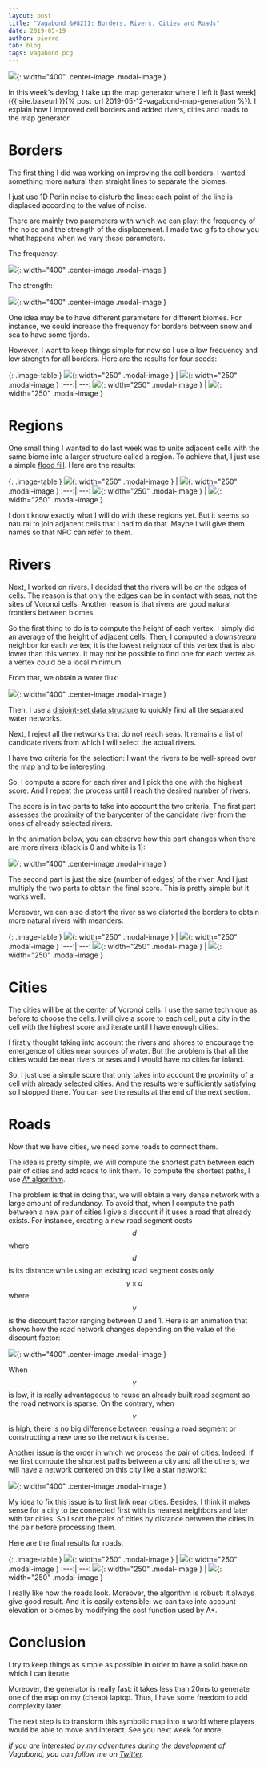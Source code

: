 ```yaml
---
layout: post
title: "Vagabond &#8211; Borders, Rivers, Cities and Roads"
date: 2019-05-19
author: pierre
tab: blog
tags: vagabond pcg
---
```


![](/media/img/vagabond-borders-rivers-cities-roads/rivers_cities.png){: width="400" .center-image .modal-image }

In this week's devlog, I take up the map generator where I left it [last week]({{ site.baseurl }}{% post_url 2019-05-12-vagabond-map-generation %}). I explain how I improved cell borders and added rivers, cities and roads to the map generator.

<!--more-->

# Borders

The first thing I did was working on improving the cell borders. I wanted something more natural than straight lines to separate the biomes.

I just use 1D Perlin noise to disturb the lines: each point of the line is displaced according to the value of noise.

There are mainly two parameters with which we can play: the frequency of the noise and the strength of the displacement. I made two gifs to show you what happens when we vary these parameters.

The frequency:

![](/media/img/vagabond-borders-rivers-cities-roads/gifs/borders_frequency.gif){: width="400" .center-image .modal-image }

The strength:

![](/media/img/vagabond-borders-rivers-cities-roads/gifs/borders_strength.gif){: width="400" .center-image .modal-image }

One idea may be to have different parameters for different biomes. For instance, we could increase the frequency for borders between snow and sea to have some fjords.

However, I want to keep things simple for now so I use a low frequency and low strength for all borders. Here are the results for four seeds: 

{: .image-table }
![](/media/img/vagabond-borders-rivers-cities-roads/borders/Biome_0.png){: width="250" .modal-image } | ![](/media/img/vagabond-borders-rivers-cities-roads/borders/Biome_3.png){: width="250" .modal-image }
:---:|:---:
![](/media/img/vagabond-borders-rivers-cities-roads/borders/Biome_5.png){: width="250" .modal-image } | ![](/media/img/vagabond-borders-rivers-cities-roads/borders/Biome_7.png){: width="250" .modal-image }

# Regions

One small thing I wanted to do last week was to unite adjacent cells with the same biome into a larger structure called a region. To achieve that, I just use a simple [flood fill](https://en.wikipedia.org/wiki/Flood_fill). Here are the results:


{: .image-table }
![](/media/img/vagabond-borders-rivers-cities-roads/regions/Biome_0.png){: width="250" .modal-image } | ![](/media/img/vagabond-borders-rivers-cities-roads/regions/Biome_3.png){: width="250" .modal-image }
:---:|:---:
![](/media/img/vagabond-borders-rivers-cities-roads/regions/Biome_5.png){: width="250" .modal-image } | ![](/media/img/vagabond-borders-rivers-cities-roads/regions/Biome_7.png){: width="250" .modal-image }

I don't know exactly what I will do with these regions yet. But it seems so natural to join adjacent cells that I had to do that. Maybe I will give them names so that NPC can refer to them. 

# Rivers

Next, I worked on rivers. I decided that the rivers will be on the edges of cells. The reason is that only the edges can be in contact with seas, not the sites of Voronoi cells. Another reason is that rivers are good natural frontiers between biomes.

So the first thing to do is to compute the height of each vertex. I simply did an average of the height of adjacent cells. Then, I computed a *downstream* neighbor for each vertex, it is the lowest neighbor of this vertex that is also lower than this vertex. It may not be possible to find one for each vertex as a vertex could be a local minimum.

From that, we obtain a water flux:

![](/media/img/vagabond-borders-rivers-cities-roads/water_flux.png){: width="400" .center-image .modal-image }

Then, I use a [disjoint-set data structure](https://en.wikipedia.org/wiki/Disjoint-set_data_structure) to quickly find all the separated water networks.

Next, I reject all the networks that do not reach seas. It remains a list of candidate rivers from which I will select the actual rivers.

I have two criteria for the selection: I want the rivers to be well-spread over the map and to be interesting.

So, I compute a score for each river and I pick the one with the highest score. And I repeat the process until I reach the desired number of rivers.

The score is in two parts to take into account the two criteria. The first part assesses the proximity of the barycenter of the candidate river from the ones of already selected rivers.

In the animation below, you can observe how this part changes when there are more rivers (black is 0 and white is 1):

![](/media/img/vagabond-borders-rivers-cities-roads/gifs/rivers_mask.gif){: width="400" .center-image .modal-image }

The second part is just the size (number of edges) of the river. And I just multiply the two parts to obtain the final score. This is pretty simple but it works well.

Moreover, we can also distort the river as we distorted the borders to obtain more natural rivers with meanders: 

{: .image-table }
![](/media/img/vagabond-borders-rivers-cities-roads/rivers/Biome_0.png){: width="250" .modal-image } | ![](/media/img/vagabond-borders-rivers-cities-roads/rivers/Biome_3.png){: width="250" .modal-image }
:---:|:---:
![](/media/img/vagabond-borders-rivers-cities-roads/rivers/Biome_5.png){: width="250" .modal-image } | ![](/media/img/vagabond-borders-rivers-cities-roads/rivers/Biome_7.png){: width="250" .modal-image }

# Cities

The cities will be at the center of Voronoi cells. I use the same technique as before to choose the cells. I will give a score to each cell, put a city in the cell with the highest score and iterate until I have enough cities.

I firstly thought taking into account the rivers and shores to encourage the emergence of cities near sources of water. But the problem is that all the cities would be near rivers or seas and I would have no cities far inland.

So, I just use a simple score that only takes into account the proximity of a cell with already selected cities. And the results were sufficiently satisfying so I stopped there. You can see the results at the end of the next section.

# Roads

Now that we have cities, we need some roads to connect them.

The idea is pretty simple, we will compute the shortest path between each pair of cities and add roads to link them. To compute the shortest paths, I use [A* algorithm](https://en.wikipedia.org/wiki/A*_search_algorithm).

The problem is that in doing that, we will obtain a very dense network with a large amount of redundancy. To avoid that, when I compute the path between a new pair of cities I give a discount if it uses a road that already exists. For instance, creating a new road segment costs $$d$$ where $$d$$ is its distance while using an existing road segment costs only $$\gamma \times d$$ where $$\gamma$$ is the discount factor ranging between 0 and 1. Here is an animation that shows how the road network changes depending on the value of the discount factor:

![](/media/img/vagabond-borders-rivers-cities-roads/gifs/roads_discount.gif){: width="400" .center-image .modal-image }

When $$\gamma$$ is low, it is really advantageous to reuse an already built road segment so the road network is sparse. On the contrary, when $$\gamma$$ is high, there is no big difference between reusing a road segment or constructing a new one so the network is dense.

Another issue is the order in which we process the pair of cities. Indeed, if we first compute the shortest paths between a city and all the others, we will have a network centered on this city like a star network:

![](/media/img/vagabond-borders-rivers-cities-roads/roads_star_network.png){: width="400" .center-image .modal-image }

My idea to fix this issue is to first link near cities. Besides, I think it makes sense for a city to be connected first with its nearest neighbors and later with far cities. So I sort the pairs of cities by distance between the cities in the pair before processing them.

Here are the final results for roads:

{: .image-table }
![](/media/img/vagabond-borders-rivers-cities-roads/roads/Biome_0.png){: width="250" .modal-image } | ![](/media/img/vagabond-borders-rivers-cities-roads/roads/Biome_3.png){: width="250" .modal-image }
:---:|:---:
![](/media/img/vagabond-borders-rivers-cities-roads/roads/Biome_5.png){: width="250" .modal-image } | ![](/media/img/vagabond-borders-rivers-cities-roads/roads/Biome_7.png){: width="250" .modal-image }

I really like how the roads look. Moreover, the algorithm is robust: it always give good result. And it is easily extensible: we can take into account elevation or biomes by modifying the cost function used by A*.

# Conclusion

I try to keep things as simple as possible in order to have a solid base on which I can iterate.

Moreover, the generator is really fast: it takes less than 20ms to generate one of the map on my (cheap) laptop. Thus, I have some freedom to add complexity later.

The next step is to transform this symbolic map into a world where players would be able to move and interact. See you next week for more!

*If you are interested by my adventures during the development of Vagabond, you can follow me on [Twitter](https://twitter.com/PierreVigier).*